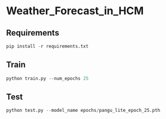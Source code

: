 # Weather_Forecast_in_HCM

## Requirements
```python
pip install -r requirements.txt
```

## Train
 ```python
python train.py --num_epochs 25
```

## Test
 ```python
python test.py --model_name epochs/pangu_lite_epoch_25.pth
```